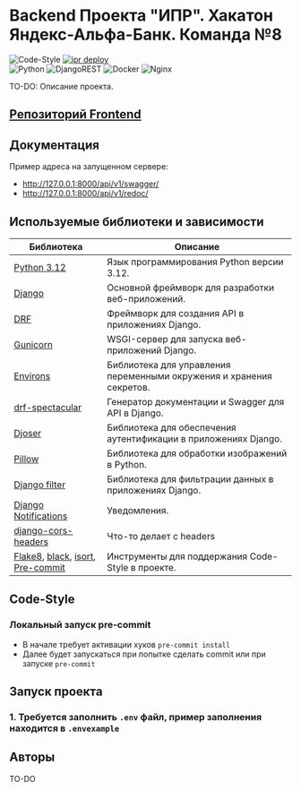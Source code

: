 # Backend Проекта "ИПР". Хакатон Яндекс-Альфа-Банк. Команда №8

![Code-Style](https://github.com/Reagent992/ipr-hackathon-yandex-alfa/actions/workflows/code-style.yml/badge.svg)
[![ipr deploy](https://github.com/Reagent992/ipr-hackathon-yandex-alfa/actions/workflows/deploy.yml/badge.svg?branch=main)](https://github.com/Reagent992/ipr-hackathon-yandex-alfa/actions/workflows/deploy.yml)\
![Python](https://img.shields.io/badge/python-3670A0?style=for-the-badge&logo=python&logoColor=ffdd54)
![DjangoREST](https://img.shields.io/badge/DJANGO-REST-ff1709?style=for-the-badge&logo=django&logoColor=white&color=ff1709&labelColor=gray)
![Docker](https://img.shields.io/badge/docker-%230db7ed.svg?style=for-the-badge&logo=docker&logoColor=white)
![Nginx](https://img.shields.io/badge/nginx-%23009639.svg?style=for-the-badge&logo=nginx&logoColor=white)

TO-DO: Описание проекта.

## [Репозиторий Frontend](https://github.com/NataliyaNikulshina/ipr-hackathon-yandex-alfa)

## Документация

Пример адреса на запущенном сервере:

- <http://127.0.0.1:8000/api/v1/swagger/>
- <http://127.0.0.1:8000/api/v1/redoc/>

## Используемые библиотеки и зависимости

| Библиотека | Описание |
|-|-|
| [Python 3.12](https://www.python.org/) | Язык программирования Python версии 3.12.|
| [Django](https://pypi.org/project/Django/)| Основной фреймворк для разработки веб-приложений. |
| [DRF](https://pypi.org/project/djangorestframework/)| Фреймворк для создания API в приложениях Django.|
| [Gunicorn](https://pypi.org/project/gunicorn/)| WSGI-сервер для запуска веб-приложений Django. |
| [Environs](https://pypi.org/project/environs/) | Библиотека для управления переменными окружения и хранения секретов. |
| [drf-spectacular](https://drf-spectacular.readthedocs.io/en/latest/index.html) | Генератор документации и Swagger для API в Django. |
| [Djoser](https://pypi.org/project/djoser/) | Библиотека для обеспечения аутентификации в приложениях Django. |
| [Pillow](https://pypi.org/project/pillow/) | Библиотека для обработки изображений в Python. |
| [Django filter](https://pypi.org/project/django-filter/) | Библиотека для фильтрации данных в приложениях Django. |
| [Django Notifications](https://github.com/django-notifications/django-notifications) | Уведомления. |
| [django-cors-headers](https://pypi.org/project/django-cors-headers/) | Что-то делает с headers |
| [Flake8](https://pypi.org/project/flake8/), [black](https://pypi.org/project/black/), [isort](https://pypi.org/project/isort/), [Pre-commit](https://pypi.org/project/pre-commit/) | Инструменты для поддержания Code-Style в проекте. |

## Code-Style

### Локальный запуск pre-commit

- В начале требует активации хуков `pre-commit install`
- Далее будет запускаться при попытке сделать commit или при запуске `pre-commit`

## Запуск проекта

### 1. Требуется заполнить `.env` файл, пример заполнения находится в `.envexample`

## Авторы

TO-DO
